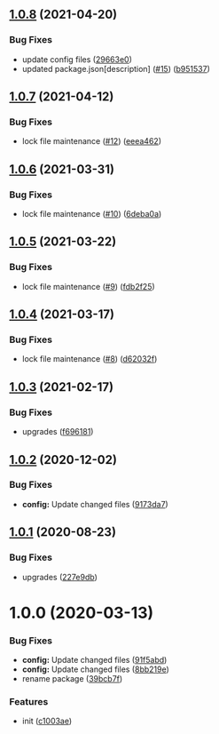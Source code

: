 ## [1.0.8](https://github.com/dword-design/nuxt-sass-importer/compare/v1.0.7...v1.0.8) (2021-04-20)


### Bug Fixes

* update config files ([29663e0](https://github.com/dword-design/nuxt-sass-importer/commit/29663e0e6ffce32f9b0184f1fda9fbaeaa68024f))
* updated package.json[description] ([#15](https://github.com/dword-design/nuxt-sass-importer/issues/15)) ([b951537](https://github.com/dword-design/nuxt-sass-importer/commit/b95153782bb87d36480d5bcce490607c824cbd54))

## [1.0.7](https://github.com/dword-design/nuxt-sass-importer/compare/v1.0.6...v1.0.7) (2021-04-12)


### Bug Fixes

* lock file maintenance ([#12](https://github.com/dword-design/nuxt-sass-importer/issues/12)) ([eeea462](https://github.com/dword-design/nuxt-sass-importer/commit/eeea462c47ae9025101f66449304388aebe7ec56))

## [1.0.6](https://github.com/dword-design/nuxt-sass-importer/compare/v1.0.5...v1.0.6) (2021-03-31)


### Bug Fixes

* lock file maintenance ([#10](https://github.com/dword-design/nuxt-sass-importer/issues/10)) ([6deba0a](https://github.com/dword-design/nuxt-sass-importer/commit/6deba0afed874d09c2469a489fbf932f05a669a5))

## [1.0.5](https://github.com/dword-design/nuxt-sass-importer/compare/v1.0.4...v1.0.5) (2021-03-22)


### Bug Fixes

* lock file maintenance ([#9](https://github.com/dword-design/nuxt-sass-importer/issues/9)) ([fdb2f25](https://github.com/dword-design/nuxt-sass-importer/commit/fdb2f250017980a5ab1e73166d6da7976b24b3f8))

## [1.0.4](https://github.com/dword-design/nuxt-sass-importer/compare/v1.0.3...v1.0.4) (2021-03-17)


### Bug Fixes

* lock file maintenance ([#8](https://github.com/dword-design/nuxt-sass-importer/issues/8)) ([d62032f](https://github.com/dword-design/nuxt-sass-importer/commit/d62032f27416d7e85dd9c50ef83c8b7bc73a3451))

## [1.0.3](https://github.com/dword-design/nuxt-sass-importer/compare/v1.0.2...v1.0.3) (2021-02-17)


### Bug Fixes

* upgrades ([f696181](https://github.com/dword-design/nuxt-sass-importer/commit/f6961811bf2f7a95ac1605a2fa9db88e7b846dfc))

## [1.0.2](https://github.com/dword-design/nuxt-sass-importer/compare/v1.0.1...v1.0.2) (2020-12-02)


### Bug Fixes

* **config:** Update changed files ([9173da7](https://github.com/dword-design/nuxt-sass-importer/commit/9173da7e2df1f49b77c3cd8c1e16230338dd7308))

## [1.0.1](https://github.com/dword-design/nuxt-sass-importer/compare/v1.0.0...v1.0.1) (2020-08-23)


### Bug Fixes

* upgrades ([227e9db](https://github.com/dword-design/nuxt-sass-importer/commit/227e9db24119761a328478e09c011dc915d0d92a))

# 1.0.0 (2020-03-13)


### Bug Fixes

* **config:** Update changed files ([91f5abd](https://github.com/dword-design/nuxt-sass-importer/commit/91f5abd21bf77b343ac9345c2183e21beca30c6f))
* **config:** Update changed files ([8bb219e](https://github.com/dword-design/nuxt-sass-importer/commit/8bb219e6d34bcfb5fb2aca785dde783686474d9f))
* rename package ([39bcb7f](https://github.com/dword-design/nuxt-sass-importer/commit/39bcb7f94b3f20617c89b05f9990b0817e6a1605))


### Features

* init ([c1003ae](https://github.com/dword-design/nuxt-sass-importer/commit/c1003aee626eab8e5c3bdd4319edbc894a9cf2af))
